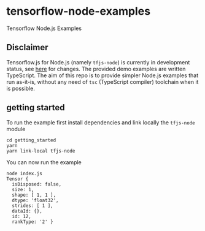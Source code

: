 # tensorflow-node-examples
Tensorflow Node.js Examples

## Disclaimer
Tensorflow.js for Node.js (namely `tfjs-node`) is currently in development status, see [here](https://github.com/tensorflow/tfjs-node) for changes. The provided demo examples are written TypeScript. The aim of this repo is to provide simpler Node.js examples that run as-it-is, without any need of `tsc` (TypeScript compiler) toolchain when it is possible.

## getting started
To run the example first install dependencies and link locally the `tfjs-node` module
```
cd getting_started
yarn
yarn link-local tfjs-node
```

You can now run the example
```
node index.js
Tensor {
  isDisposed: false,
  size: 1,
  shape: [ 1, 1 ],
  dtype: 'float32',
  strides: [ 1 ],
  dataId: {},
  id: 12,
  rankType: '2' }
```
